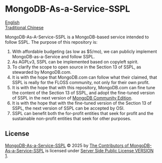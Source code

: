 # MongoDB-As-a-Service-SSPL

[English](README.en.md) \
[Traditional Chinese](README.zh-hant.md)

MongoDB-As-A-Service-SSPL is a MongoDB-based service intended to follow SSPL.
The purpose of this repository is:

1. With affordable budgeting (as low as $5/mo), we can publicly implement MongoDB-as-a-Service and follow SSPL.
2. As AGPLv3, SSPL can be implemented based on copyleft spirit.
3. To clarify the scope to open source in the Section 13 of SSPL, as stewarded by MongoDB.com.
4. It is with the hope that MongoDB.com can follow what their claimed, that SSPL is really for the FLOSS community, not only for their own profit.
5. It is with the hope that with this repository, MongoDB.com can fine tune the content of the Section 13 of SSPL, and adopt the fine-tuned version of SSPL in the next version of [MongoDB Community Edition](https://github.com/mongodb/mongo).
6. It is with the hope that with the fine-tuned version of the Section 13 of SSPL, the next version of SSPL can be accepted by OSI.
7. SSPL can benefit both the for-profit entities that seek for profit and the sustainable non-profit entities that seek for other purposes.

## License

[MongoDB-As-a-Service-SSPL](https://github.com/chhsiao1981/MongoDB-As-a-Service-SSPL) © 2025 by [The Contributors of MongoDB-As-a-Service-SSPL](https://github.com/chhsiao1981/MongoDB-As-a-Service-SSPL/graphs/contributors) is licensed under [Server Side Public License VERSION 1](https://www.mongodb.com/legal/licensing/server-side-public-license).
